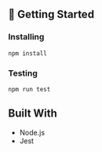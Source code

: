 ## 🚀 Getting Started

### Installing

```
npm install
```

### Testing

```
npm run test
```

## Built With

* Node.js
* Jest